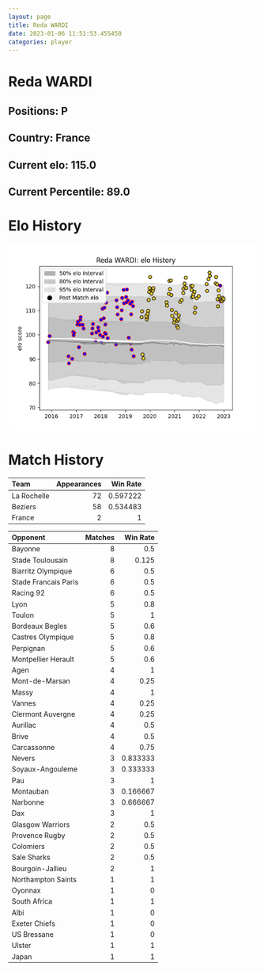 ```yaml
---  
layout: page  
title: Reda WARDI  
date: 2023-01-06 11:51:53.455450  
categories: player  
---
```

# Reda WARDI

## Positions: P

## Country: France

## Current elo: 115.0

## Current Percentile: 89.0

# Elo History


![elo history](history_RedaWARDI.png)
# Match History


| Team        |   Appearances |   Win Rate |
|:------------|--------------:|-----------:|
| La Rochelle |            72 |   0.597222 |
| Beziers     |            58 |   0.534483 |
| France      |             2 |   1        |

| Opponent             |   Matches |   Win Rate |
|:---------------------|----------:|-----------:|
| Bayonne              |         8 |   0.5      |
| Stade Toulousain     |         8 |   0.125    |
| Biarritz Olympique   |         6 |   0.5      |
| Stade Francais Paris |         6 |   0.5      |
| Racing 92            |         6 |   0.5      |
| Lyon                 |         5 |   0.8      |
| Toulon               |         5 |   1        |
| Bordeaux Begles      |         5 |   0.6      |
| Castres Olympique    |         5 |   0.8      |
| Perpignan            |         5 |   0.6      |
| Montpellier Herault  |         5 |   0.6      |
| Agen                 |         4 |   1        |
| Mont-de-Marsan       |         4 |   0.25     |
| Massy                |         4 |   1        |
| Vannes               |         4 |   0.25     |
| Clermont Auvergne    |         4 |   0.25     |
| Aurillac             |         4 |   0.5      |
| Brive                |         4 |   0.5      |
| Carcassonne          |         4 |   0.75     |
| Nevers               |         3 |   0.833333 |
| Soyaux-Angouleme     |         3 |   0.333333 |
| Pau                  |         3 |   1        |
| Montauban            |         3 |   0.166667 |
| Narbonne             |         3 |   0.666667 |
| Dax                  |         3 |   1        |
| Glasgow Warriors     |         2 |   0.5      |
| Provence Rugby       |         2 |   0.5      |
| Colomiers            |         2 |   0.5      |
| Sale Sharks          |         2 |   0.5      |
| Bourgoin-Jallieu     |         2 |   1        |
| Northampton Saints   |         1 |   1        |
| Oyonnax              |         1 |   0        |
| South Africa         |         1 |   1        |
| Albi                 |         1 |   0        |
| Exeter Chiefs        |         1 |   0        |
| US Bressane          |         1 |   0        |
| Ulster               |         1 |   1        |
| Japan                |         1 |   1        |